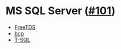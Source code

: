 # MS SQL Server ([#101](https://github.com/hdknr/note/issues/101))

- [FreeTDS](FreeTDS.md)
- [bcp](bcp.md)
- [T-SQL](t-sql.md)
